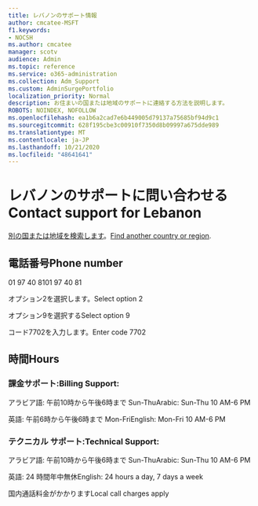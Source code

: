 ```yaml
---
title: レバノンのサポート情報
author: cmcatee-MSFT
f1.keywords:
- NOCSH
ms.author: cmcatee
manager: scotv
audience: Admin
ms.topic: reference
ms.service: o365-administration
ms.collection: Adm_Support
ms.custom: AdminSurgePortfolio
localization_priority: Normal
description: お住まいの国または地域のサポートに連絡する方法を説明します。
ROBOTS: NOINDEX, NOFOLLOW
ms.openlocfilehash: ea1b6a2cad7e6b449005d79137a75685bf94d9c1
ms.sourcegitcommit: 628f195cbe3c00910f7350d8b09997a675dde989
ms.translationtype: MT
ms.contentlocale: ja-JP
ms.lasthandoff: 10/21/2020
ms.locfileid: "48641641"
---
```

# <a name="contact-support-for-lebanon"></a><span data-ttu-id="452d6-103">レバノンのサポートに問い合わせる</span><span class="sxs-lookup"><span data-stu-id="452d6-103">Contact support for Lebanon</span></span>

<span data-ttu-id="452d6-104">[別の国または地域を検索します](../contact-support-for-business-products.md)。</span><span class="sxs-lookup"><span data-stu-id="452d6-104">[Find another country or region](../contact-support-for-business-products.md).</span></span>

## <a name="phone-number"></a><span data-ttu-id="452d6-105">電話番号</span><span class="sxs-lookup"><span data-stu-id="452d6-105">Phone number</span></span>
<span data-ttu-id="452d6-106">01 97 40 81</span><span class="sxs-lookup"><span data-stu-id="452d6-106">01 97 40 81</span></span>

<span data-ttu-id="452d6-107">オプション2を選択します。</span><span class="sxs-lookup"><span data-stu-id="452d6-107">Select option 2</span></span>

<span data-ttu-id="452d6-108">オプション9を選択する</span><span class="sxs-lookup"><span data-stu-id="452d6-108">Select option 9</span></span>

<span data-ttu-id="452d6-109">コード7702を入力します。</span><span class="sxs-lookup"><span data-stu-id="452d6-109">Enter code 7702</span></span>

## <a name="hours"></a><span data-ttu-id="452d6-110">時間</span><span class="sxs-lookup"><span data-stu-id="452d6-110">Hours</span></span>
### <a name="billing-support"></a><span data-ttu-id="452d6-111">課金サポート:</span><span class="sxs-lookup"><span data-stu-id="452d6-111">Billing Support:</span></span>

<span data-ttu-id="452d6-112">アラビア語: 午前10時から午後6時まで Sun-Thu</span><span class="sxs-lookup"><span data-stu-id="452d6-112">Arabic: Sun-Thu 10 AM-6 PM</span></span>

<span data-ttu-id="452d6-113">英語: 午前6時から午後6時まで Mon-Fri</span><span class="sxs-lookup"><span data-stu-id="452d6-113">English: Mon-Fri 10 AM-6 PM</span></span>

### <a name="technical-support"></a><span data-ttu-id="452d6-114">テクニカル サポート:</span><span class="sxs-lookup"><span data-stu-id="452d6-114">Technical Support:</span></span>

<span data-ttu-id="452d6-115">アラビア語: 午前10時から午後6時まで Sun-Thu</span><span class="sxs-lookup"><span data-stu-id="452d6-115">Arabic: Sun-Thu 10 AM-6 PM</span></span>

<span data-ttu-id="452d6-116">英語: 24 時間年中無休</span><span class="sxs-lookup"><span data-stu-id="452d6-116">English: 24 hours a day, 7 days a week</span></span>

<span data-ttu-id="452d6-117">国内通話料金がかかります</span><span class="sxs-lookup"><span data-stu-id="452d6-117">Local call charges apply</span></span>
